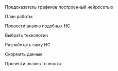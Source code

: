 Предсказатель графиков построенный нейросетью

План работы:

Провести анализ подобных НС

Выбрать технологии

Разработать саму НС

Скормить данные

Провести анализ точности

